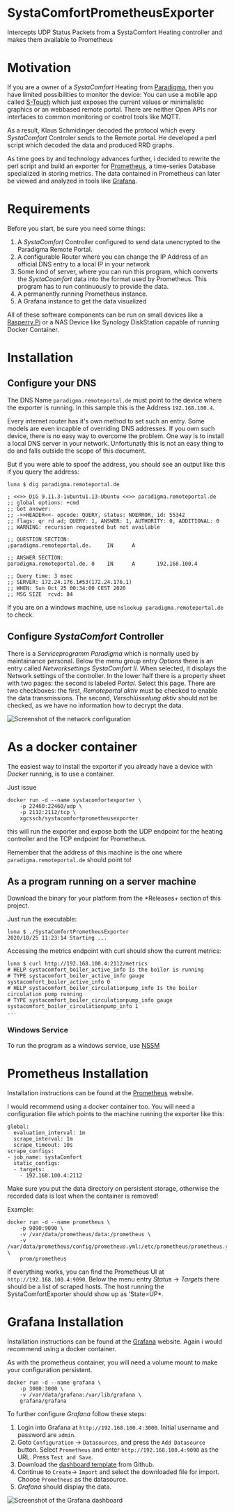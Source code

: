 # SystaComfortPrometheusExporter
Intercepts UDP Status Packets from a SystaComfort Heating controller and makes them available to Prometheus

# Motivation
If you are a owner of a *SystaComfort* Heating from [Paradigma](https://www.paradigma.de/), then you have limited possibilities to monitor the
device: You can use a mobile app called [S-Touch](https://www.paradigma.de/produkte/regelungen/s-touch-app/) which just exposes the current values or minimalistic graphics or an webbased remote portal. There are neither Open APIs nor interfaces to common monitoring or control tools like MQTT.

As a result, Klaus Schmidinger decoded the protocol which every *SystaComfort* Controler sends to the Remote portal. He developed a perl script which decoded the data and produced RRD graphs.

As time goes by and technology advances further, i decided to rewrite the perl script and build an exporter for [Prometheus](https://prometheus.io/), a time-series Database specialized in storing metrics. The data contained in Prometheus can later be viewed and analyzed in tools like [Grafana](https://grafana.com).

# Requirements
Before you start, be sure you need some things:
1. A *SystaComfort* Controller configured to send data unencrypted to the Paradigma Remote Portal.
1. A configurable Router where you can change the IP Address of an official DNS entry to a local IP in your network
1. Some kind of server, where you can run this program, which converts the *SystaCoomfort* data into the format used by Prometheus. This program has to run continuously to provide the data. 
1. A permanently running Prometheus instance.
1. A Grafana instance to get the data visualized

All of these software components can be run on small devices like a [Rasperry Pi](https://www.raspberrypi.org/) or a NAS Device like Synology DiskStation capable of running Docker Container.

# Installation
## Configure your DNS
The DNS Name `paradigma.remoteportal.de` must point to the device where the exporter is running. In this sample this is the Address `192.168.100.4`.

Every internet router has it's own method to set such an entry. Some models are even incapble of overriding DNS addresses. If you own such device, there is no easy way to overcome the problem. One way is to install a local DNS server in your network. Unfortunatly this is not an easy thing to do and falls outside the scope of this document.

But if you were able to spoof the address, you should see an output like this if you query the address:
```
luna $ dig paradigma.remoteportal.de

; <<>> DiG 9.11.3-1ubuntu1.13-Ubuntu <<>> paradigma.remoteportal.de
;; global options: +cmd
;; Got answer:
;; ->>HEADER<<- opcode: QUERY, status: NOERROR, id: 55342
;; flags: qr rd ad; QUERY: 1, ANSWER: 1, AUTHORITY: 0, ADDITIONAL: 0
;; WARNING: recursion requested but not available

;; QUESTION SECTION:
;paradigma.remoteportal.de.     IN      A

;; ANSWER SECTION:
paradigma.remoteportal.de. 0    IN      A       192.168.100.4

;; Query time: 3 msec
;; SERVER: 172.24.176.1#53(172.24.176.1)
;; WHEN: Sun Oct 25 00:34:00 CEST 2020
;; MSG SIZE  rcvd: 84
```
If you are on a windows machine, use `nslookup paradigma.remoteportal.de` to check.
## Configure *SystaComfort* Controller
There is a *Serviceprogramm Paradigma* which is normally used by maintainance personal. Below the menu group entry *Options* there is an entry called *Networksettings SystaComfort II*. When selected, it displays the Network settings of the controller. In the lower half there is a property sheet with two pages: the second is labeled *Portal*. Select this page. There are two checkboxes: the first, *Remoteportal aktiv* must be checked to enable the data transmissions. The second, *Verschlüsselung aktiv* should not be checked, as we have no information how to decrypt the data.

![Screenshot of the network configuration](https://github.com/xgcssch/SystaComfortPrometheusExporter/raw/main/doc/assets/NetworkSettings.png)

# As a docker container
The easiest way to install the exporter if you already have a device with *Docker* running, is to use a container.

Just issue
```
docker run -d --name systacomfortexporter \
    -p 22460:22460/udp \
    -p 2112:2112/tcp \
    xgcssch/systacomfortprometheusexporter
```
this will run the exporter and expose both the UDP endpoint for the heating controller and the TCP endpoint for Prometheus.

Remember that the address of this machine is the one where `paradigma.remoteportal.de` should point to!
## As a program running on a server machine
Download the binary for your platform from the *Releases+ section of this project.

Just run the executable:
```
luna $ ./SystaComfortPrometheusExporter
2020/10/25 11:23:14 Starting ...
```
Accessing the metrics endpoint with curl should show the current metrics:
```
luna $ curl http://192.168.100.4:2112/metrics
# HELP systacomfort_boiler_active_info Is the boiler is running
# TYPE systacomfort_boiler_active_info gauge
systacomfort_boiler_active_info 0
# HELP systacomfort_boiler_circulationpump_info Is the boiler circulation pump running
# TYPE systacomfort_boiler_circulationpump_info gauge
systacomfort_boiler_circulationpump_info 1
...
```

### Windows Service
To run the program as a windows service, use [NSSM](https://nssm.cc/)
# Prometheus Installation
Installation instructions can be found at the [Prometheus](https://prometheus.io/docs/prometheus/latest/installation/) website.

I would recommend using a docker container too. You will need a configuration file which points to the machine running the exporter like this:
```
global:
  evaluation_interval: 1m
  scrape_interval: 1m
  scrape_timeout: 10s
scrape_configs:
- job_name: systaComfort
  static_configs:
  - targets:
    - 192.168.100.4:2112
```
Make sure you put the data directory on persistent storage, otherwise the recorded data is lost when the container is removed!

Example:
```
docker run -d --name prometheus \
    -p 9090:9090 \
    -v /var/data/prometheus/data:/prometheus \
    -v /var/data/prometheus/config/prometheus.yml:/etc/prometheus/prometheus.yml \
    prom/prometheus
```
If everything works, you can find the Prometheus UI at `http://192.168.100.4:9090`. Below the menu entry *Status* -> *Targets* there should be a list  of scraped hosts. The host running the SystaComfortExporter should show up as 'State=UP*.
# Grafana Installation
Installation instructions can be found at the [Grafana](https://grafana.com/docs/grafana/latest/) website.
Again i would recommend using a docker container. 

As with the prometheus container, you will need a volume mount to make your configuration persistent.
```
docker run -d --name grafana \
    -p 3000:3000 \
    -v /var/data/grafana:/var/lib/grafana \
    grafana/grafana
```
To further configure *Grafana* follow these steps:
1. Login into Grafana at `http://192.168.100.4:3000`. Initial username and password are `admin`.
1. Goto `Configuration` -> `Datasources`, and press the `Add Datasource` button. Select `Prometheus` and enter `http://192.168.100.4:9090` as the URL. Press `Test and Save`.
1. Download the [dashboard template](https://gitcdn.link/repo/xgcssch/SystaComfortPrometheusExporter/main/assets/grafana/SystaComfort-Dashboard.json?token=ABPBBPT35DIFD5GQJ26MV7K7SVTN4) from Github.
1. Continue to `Create`-> `Import` and select the downloaded file for import. Choose `Prometheus` as the datasource.
1. *Grafana* should display the data.

![Screenshot of the Grafana dashboard](https://github.com/xgcssch/SystaComfortPrometheusExporter/raw/main/doc/assets/GrafanaDashboard.png)
